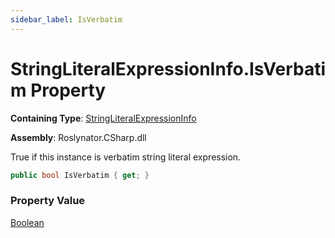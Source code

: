 ```yaml
---
sidebar_label: IsVerbatim
---
```


# StringLiteralExpressionInfo\.IsVerbatim Property

**Containing Type**: [StringLiteralExpressionInfo](../index.md)

**Assembly**: Roslynator\.CSharp\.dll

  
True if this instance is verbatim string literal expression\.

```csharp
public bool IsVerbatim { get; }
```

### Property Value

[Boolean](https://docs.microsoft.com/en-us/dotnet/api/system.boolean)

